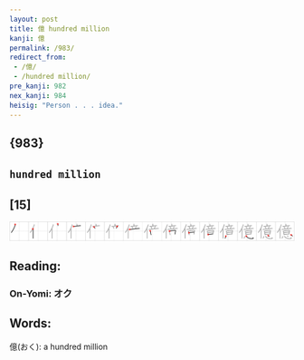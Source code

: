 ```yaml
---
layout: post
title: 億 hundred million
kanji: 億
permalink: /983/
redirect_from:
 - /億/
 - /hundred million/
pre_kanji: 982
nex_kanji: 984
heisig: "Person . . . idea."
---
```


## {983}

## `hundred million`

## [15]

<div class="stroke"><img src="../images/E58484.png" /></div>

## Reading:

### On-Yomi: オク

## Words:

億(おく): a hundred million
